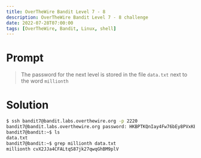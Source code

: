 ```yaml
---
title: OverTheWire Bandit Level 7 - 8
description: OverTheWire Bandit Level 7 - 8 challenge
date: 2022-07-28T07:00:00
tags: [OverTheWire, Bandit, Linux, shell]
---
```

# Prompt
> The password for the next level is stored in the file `data.txt` next to the word `millionth`

# Solution
```sh
$ ssh bandit7@bandit.labs.overthewire.org -p 2220
bandit7@bandit.labs.overthewire.org password: HKBPTKQnIay4Fw76bEy8PVxKEDQRKTzs
bandit7@bandit:~$ ls
data.txt
bandit7@bandit:~$ grep millionth data.txt 
millionth cvX2JJa4CFALtqS87jk27qwqGhBM9plV
```